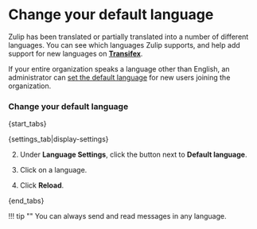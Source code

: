 # Change your default language

Zulip has been translated or partially translated into a number of different
languages. You can see which languages Zulip supports, and help add support
for new languages on **[Transifex](https://www.transifex.com/zulip/zulip/)**.

If your entire organization speaks a language other than English, an administrator can
[set the default language][change-org-lang] for new users joining the organization.

[change-org-lang]: change-the-default-language-for-your-organization

### Change your default language

{start_tabs}

{settings_tab|display-settings}

2. Under **Language Settings**, click the button next to **Default language**.

3. Click on a language.

4. Click **Reload**.

{end_tabs}

!!! tip ""
    You can always send and read messages in any language.
